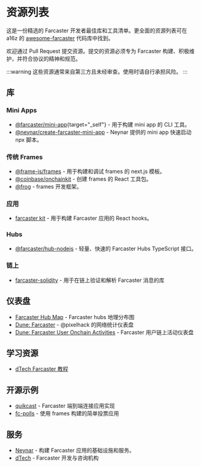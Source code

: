 # 资源列表

这是一份精选的 Farcaster 开发者最佳库和工具清单。更全面的资源列表可在 a16z 的 [awesome-farcaster](https://github.com/a16z/awesome-farcaster) 代码库中找到。

欢迎通过 Pull Request 提交资源。提交的资源必须专为 Farcaster 构建、积极维护，并符合协议的精神和规范。

:::warning
这些资源通常来自第三方且未经审查。使用时请自行承担风险。
:::

## 库

### Mini Apps

<!-- prettier-ignore -->
- [@farcaster/mini-app](https://miniapps.farcaster.xyz/docs/getting-started){target="_self"} - 用于构建 mini app 的 CLI 工具。
- [@neynar/create-farcaster-mini-app](https://www.npmjs.com/package/@neynar/create-farcaster-mini-app) - Neynar 提供的 mini app 快速启动 npx 脚本。

### 传统 Frames

- [@frame-js/frames](https://framesjs.org/) - 用于构建和调试 frames 的 next.js 模板。
- [@coinbase/onchainkit](https://github.com/coinbase/onchainkit) - 创建 frames 的 React 工具包。
- [@frog](https://frog.fm) - frames 开发框架。

### 应用

- [farcaster kit](https://www.farcasterkit.com/) - 用于构建 Farcaster 应用的 React hooks。

### Hubs

- [@farcaster/hub-nodejs](https://www.npmjs.com/package/@farcaster/hub-nodejs) - 轻量、快速的 Farcaster Hubs TypeScript 接口。

### 链上

- [farcaster-solidity](https://github.com/pavlovdog/farcaster-solidity/) - 用于在链上验证和解析 Farcaster 消息的库

## 仪表盘

- [Farcaster Hub Map](https://farcaster.spindl.xyz/) - Farcaster hubs 地理分布图
- [Dune: Farcaster](https://dune.com/pixelhack/farcaster) - @pixelhack 的网络统计仪表盘
- [Dune: Farcaster User Onchain Activities](https://dune.com/yesyes/farcaster-users-onchain-activities) - Farcaster 用户链上活动仪表盘

## 学习资源

- [dTech Farcaster 教程](https://dtech.vision/farcaster)

## 开源示例

- [quikcast](https://github.com/farcasterxyz/quikcast) - Farcaster 端到端连接应用实现
- [fc-polls](https://github.com/farcasterxyz/fc-polls) - 使用 frames 构建的简单投票应用

## 服务

- [Neynar](https://neynar.com/) - 构建 Farcaster 应用的基础设施和服务。
- [dTech](https://dtech.vision) - Farcaster 开发与咨询机构
